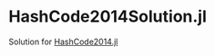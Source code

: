 # HashCode2014Solution.jl

Solution for [HashCode2014.jl](https://github.com/gdalle/HashCode2014.jl)